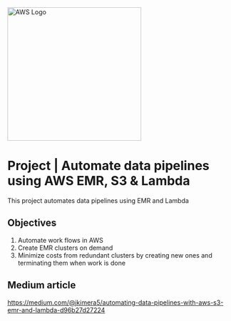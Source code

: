 <img src="https://a0.awsstatic.com/libra-css/images/logos/aws_logo_smile_1200x630.png" alt="AWS Logo" width="300"/>

# Project | Automate data pipelines using AWS EMR, S3 & Lambda
This project automates data pipelines using EMR and Lambda

## Objectives
1. Automate work flows in AWS
2. Create EMR clusters on demand
3. Minimize costs from redundant clusters by creating new ones and terminating them when work is done

## Medium article
https://medium.com/@jkimera5/automating-data-pipelines-with-aws-s3-emr-and-lambda-d96b27d27224
